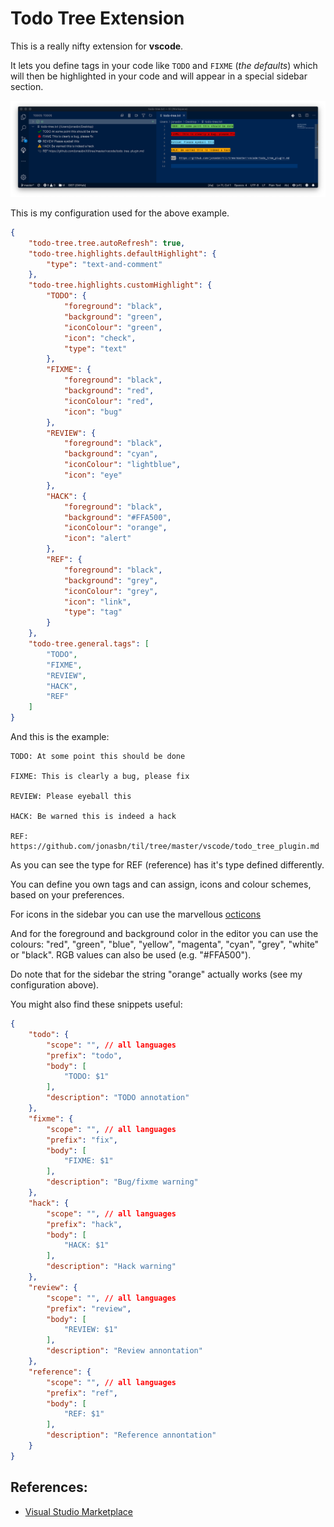 # Todo Tree Extension

This is a really nifty extension for **vscode**.

It lets you define tags in your code like `TODO` and `FIXME` (_the defaults_) which will then be highlighted in your code and will appear in a special sidebar section.

![Todo Tree screenshot example](todo-tree.png)

This is my configuration used for the above example.

```json
{
    "todo-tree.tree.autoRefresh": true,
    "todo-tree.highlights.defaultHighlight": {
        "type": "text-and-comment"
    },
    "todo-tree.highlights.customHighlight": {
        "TODO": {
            "foreground": "black",
            "background": "green",
            "iconColour": "green",
            "icon": "check",
            "type": "text"
        },
        "FIXME": {
            "foreground": "black",
            "background": "red",
            "iconColour": "red",
            "icon": "bug"
        },
        "REVIEW": {
            "foreground": "black",
            "background": "cyan",
            "iconColour": "lightblue",
            "icon": "eye"
        },
        "HACK": {
            "foreground": "black",
            "background": "#FFA500",
            "iconColour": "orange",
            "icon": "alert"
        },
        "REF": {
            "foreground": "black",
            "background": "grey",
            "iconColour": "grey",
            "icon": "link",
            "type": "tag"
        }
    },
    "todo-tree.general.tags": [
        "TODO",
        "FIXME",
        "REVIEW",
        "HACK",
        "REF"
    ]
}
```

And this is the example:

```
TODO: At some point this should be done

FIXME: This is clearly a bug, please fix

REVIEW: Please eyeball this

HACK: Be warned this is indeed a hack

REF: https://github.com/jonasbn/til/tree/master/vscode/todo_tree_plugin.md
```

As you can see the type for REF (reference) has it's type defined differently.

You can define you own tags and can assign, icons and colour schemes, based on your preferences.

For icons in the sidebar you can use the marvellous [octicons](https://octicons.github.com/)

And for the foreground and background color in the editor you can use the colours: "red", "green", "blue", "yellow", "magenta", "cyan", "grey", "white" or "black". RGB values can also be used (e.g. "#FFA500").

Do note that for the sidebar the string "orange" actually works (see my configuration above).

You might also find these snippets useful:

```json
{
    "todo": {
        "scope": "", // all languages
        "prefix": "todo",
        "body": [
            "TODO: $1"
        ],
        "description": "TODO annotation"
    },
    "fixme": {
        "scope": "", // all languages
        "prefix": "fix",
        "body": [
            "FIXME: $1"
        ],
        "description": "Bug/fixme warning"
    },
    "hack": {
        "scope": "", // all languages
        "prefix": "hack",
        "body": [
            "HACK: $1"
        ],
        "description": "Hack warning"
    },
    "review": {
        "scope": "", // all languages
        "prefix": "review",
        "body": [
            "REVIEW: $1"
        ],
        "description": "Review annontation"
    },
    "reference": {
        "scope": "", // all languages
        "prefix": "ref",
        "body": [
            "REF: $1"
        ],
        "description": "Reference annontation"
    }
}
```

## References:

- [Visual Studio Marketplace](https://marketplace.visualstudio.com/items?itemName=Gruntfuggly.todo-tree)
